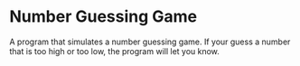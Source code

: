 # Number Guessing Game
A program that simulates a number guessing game.
If your guess a number that is too high or too low, the program will let you know.
